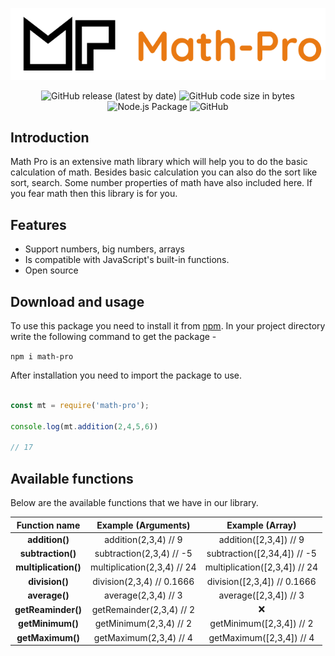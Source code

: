 <div align='center'>

![img](img/Group%204.png)

![GitHub release (latest by date)](https://img.shields.io/github/v/release/pro-js/math-pro?color=green&label=npm%20release)
![GitHub code size in bytes](https://img.shields.io/github/languages/code-size/pro-js/math-pro?color=yellow)
![Node.js Package](https://github.com/pro-js/math-pro/workflows/Node.js%20Package/badge.svg)
![GitHub](https://img.shields.io/github/license/pro-js/math-pro)

</div>

## Introduction

Math Pro is an extensive math library which will help you to do the basic calculation of math. Besides basic calculation you can also do the sort like sort, search. Some number properties of math have also included here. If you fear math then this library is for you.

## Features

- Support numbers, big numbers, arrays
- Is compatible with JavaScript's built-in functions.
- Open source

## Download and usage

To use this package you need to install it from [npm](https://www.npmjs.com/package/math-pro). In your project directory write the following command to get the package -

` npm i math-pro `

After installation you need to import the package to use.

```js

const mt = require('math-pro');

console.log(mt.addition(2,4,5,6))

// 17

```

## Available functions

Below are the available functions that we have in our library.

|    Function name     |     Example (Arguments)     |        Example (Array)        |
| :------------------: | :-------------------------: | :---------------------------: |
|    **addition()**    |    addition(2,3,4) // 9     |    addition([2,3,4]) // 9     |
|  **subtraction()**   |  subtraction(2,3,4) // -5   |  subtraction([2,34,4]) // -5  |
| **multiplication()** | multiplication(2,3,4) // 24 | multiplication([2,3,4]) // 24 |
|    **division()**    |  division(2,3,4) // 0.1666  |  division([2,3,4]) // 0.1666  |
|    **average()**     |     average(2,3,4) // 3     |     average([2,3,4]) // 3     |
|  **getReaminder()**  |  getRemainder(2,3,4) // 2   |              :x:              |
|   **getMinimum()**   |   getMinimum(2,3,4) // 2    |   getMinimum([2,3,4]) // 2    |
|   **getMaximum()**   |   getMaximum(2,3,4) // 4    |   getMaximum([2,3,4]) // 4    |